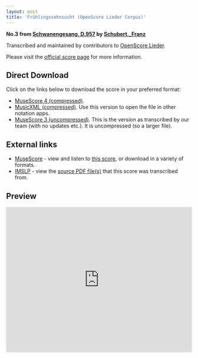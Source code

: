 ```yaml
---
layout: post
title: 'Frühlingssehnsucht (OpenScore Lieder Corpus)'
---
```


__No.3 from [Schwanengesang, D.957](https://fourscoreandmore.org/openscore/lieder/Schubert%2C_Franz/Schwanengesang%2C_D.957/) by [Schubert,_Franz](https://fourscoreandmore.org/openscore/lieder/Schubert%2C_Franz)__

Transcribed and maintained by contributors to [OpenScore Lieder].

Please visit the [official score page] for more information.

[official score page]: https://musescore.com/openscore-lieder-corpus/scores/4985999
[OpenScore Lieder]: https://musescore.com/openscore-lieder-corpus

## Direct Download

Click on the links below to download the score in your preferred format:
- [MuseScore 4 (compressed)](https://fourscoreandmore.org/openscore/lieder/Schubert%2C_Franz/Schwanengesang%2C_D.957/03_Fr%C3%BChlingssehnsucht.mscz).
- [MusicXML (compressed)](https://fourscoreandmore.org/openscore/lieder/Schubert%2C_Franz/Schwanengesang%2C_D.957/03_Fr%C3%BChlingssehnsucht.mxl). Use this version to open the file in other notation apps.
- [MuseScore 3 (uncompressed)](https://raw.githubusercontent.com/OpenScore/Lieder/refs/heads/main/scores/Schubert%2C_Franz/Schwanengesang%2C_D.957/03_Fr%C3%BChlingssehnsucht/lc4985999.mscx). This is the version as transcribed by our team (with no updates etc.). It is uncompressed (so a larger file).

## External links

- [MuseScore] - view and listen to [this score][MuseScore], or download in a variety of formats.
- [IMSLP] - view the [source PDF file(s)][IMSLP] that this score was transcribed from.

[MuseScore]: https://musescore.com/score/4985999
[IMSLP]: https://imslp.org/wiki/Special:ReverseLookup/60828

## Preview

<iframe width="100%" height="394" src="https://musescore.com/openscore-lieder-corpus/scores/4985999/embed" frameborder="0" allowfullscreen allow="autoplay; fullscreen"></iframe>

